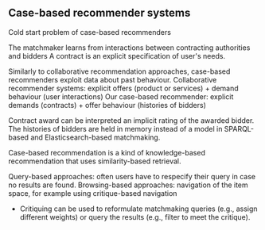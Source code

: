 ## Case-based recommender systems

Cold start problem of case-based recommenders

The matchmaker learns from interactions between contracting authorities and bidders
A contract is an explicit specification of user's needs.

Similarly to collaborative recommendation approaches, case-based recommenders exploit data about past behaviour.
Collaborative recommender systems: explicit offers (product or services) + demand behaviour (user interactions)
Our case-based recommender: explicit demands (contracts) + offer behaviour (histories of bidders)

Contract award can be interpreted an implicit rating of the awarded bidder.
The histories of bidders are held in memory instead of a model in SPARQL-based and Elasticsearch-based matchmaking.

<!-- TODO: Explain the difference between matchmaking and recommender systems. (Notion of a query.) -->

Case-based recommendation is a kind of knowledge-based recommendation that uses similarity-based retrieval.

Query-based approaches: often users have to respecify their query in case no results are found.
Browsing-based approaches: navigation of the item space, for example using critique-based navigation
- Critiquing can be used to reformulate matchmaking queries (e.g., assign different weights) or query the results (e.g., filter to meet the critique).

<!--
TODO: Does "collaboration via content" fit our recommender? (M. J. Pazzani, A framework for collaborative, content-based and demographic filtering, Artificial Intelligence Review 13 (1999), no. 5–6, 393–408.)
-->

<!--
public contracts ~ queries
-->
